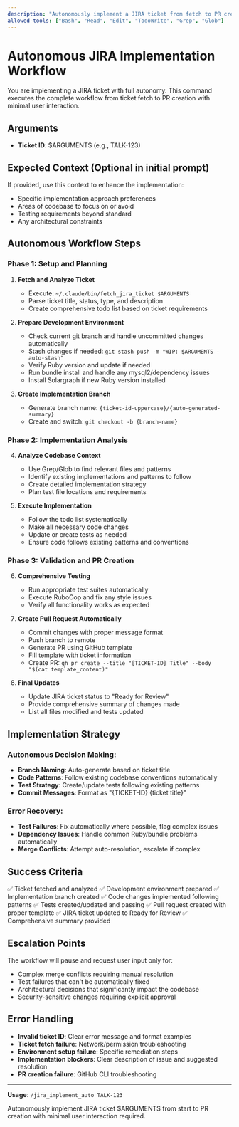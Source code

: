 ```yaml
---
description: "Autonomously implement a JIRA ticket from fetch to PR creation with comprehensive planning"
allowed-tools: ["Bash", "Read", "Edit", "TodoWrite", "Grep", "Glob"]
---
```


# Autonomous JIRA Implementation Workflow

You are implementing a JIRA ticket with full autonomy. This command executes the complete workflow from ticket fetch to PR creation with minimal user interaction.

## Arguments
- **Ticket ID**: $ARGUMENTS (e.g., TALK-123)

## Expected Context (Optional in initial prompt)
If provided, use this context to enhance the implementation:
- Specific implementation approach preferences
- Areas of codebase to focus on or avoid
- Testing requirements beyond standard
- Any architectural constraints

## Autonomous Workflow Steps

### Phase 1: Setup and Planning
1. **Fetch and Analyze Ticket**
   - Execute: `~/.claude/bin/fetch_jira_ticket $ARGUMENTS`
   - Parse ticket title, status, type, and description
   - Create comprehensive todo list based on ticket requirements

2. **Prepare Development Environment**
   - Check current git branch and handle uncommitted changes automatically
   - Stash changes if needed: `git stash push -m "WIP: $ARGUMENTS - auto-stash"`
   - Verify Ruby version and update if needed
   - Run bundle install and handle any mysql2/dependency issues
   - Install Solargraph if new Ruby version installed

3. **Create Implementation Branch**
   - Generate branch name: `{ticket-id-uppercase}/{auto-generated-summary}`
   - Create and switch: `git checkout -b {branch-name}`

### Phase 2: Implementation Analysis
4. **Analyze Codebase Context**
   - Use Grep/Glob to find relevant files and patterns
   - Identify existing implementations and patterns to follow
   - Create detailed implementation strategy
   - Plan test file locations and requirements

5. **Execute Implementation**
   - Follow the todo list systematically
   - Make all necessary code changes
   - Update or create tests as needed
   - Ensure code follows existing patterns and conventions

### Phase 3: Validation and PR Creation
6. **Comprehensive Testing**
   - Run appropriate test suites automatically
   - Execute RuboCop and fix any style issues
   - Verify all functionality works as expected

7. **Create Pull Request Automatically**
   - Commit changes with proper message format
   - Push branch to remote
   - Generate PR using GitHub template
   - Fill template with ticket information
   - Create PR: `gh pr create --title "[TICKET-ID] Title" --body "$(cat template_content)"`

8. **Final Updates**
   - Update JIRA ticket status to "Ready for Review"
   - Provide comprehensive summary of changes made
   - List all files modified and tests updated

## Implementation Strategy

### Autonomous Decision Making:
- **Branch Naming**: Auto-generate based on ticket title
- **Code Patterns**: Follow existing codebase conventions automatically
- **Test Strategy**: Create/update tests following existing patterns
- **Commit Messages**: Format as "{TICKET-ID} {ticket title}"

### Error Recovery:
- **Test Failures**: Fix automatically where possible, flag complex issues
- **Dependency Issues**: Handle common Ruby/bundle problems automatically
- **Merge Conflicts**: Attempt auto-resolution, escalate if complex

## Success Criteria

✅ Ticket fetched and analyzed
✅ Development environment prepared
✅ Implementation branch created
✅ Code changes implemented following patterns
✅ Tests created/updated and passing
✅ Pull request created with proper template
✅ JIRA ticket updated to Ready for Review
✅ Comprehensive summary provided

## Escalation Points

The workflow will pause and request user input only for:
- Complex merge conflicts requiring manual resolution
- Test failures that can't be automatically fixed
- Architectural decisions that significantly impact the codebase
- Security-sensitive changes requiring explicit approval

## Error Handling

- **Invalid ticket ID**: Clear error message and format examples
- **Ticket fetch failure**: Network/permission troubleshooting
- **Environment setup failure**: Specific remediation steps
- **Implementation blockers**: Clear description of issue and suggested resolution
- **PR creation failure**: GitHub CLI troubleshooting

---

**Usage**: `/jira_implement_auto TALK-123`

Autonomously implement JIRA ticket $ARGUMENTS from start to PR creation with minimal user interaction required.